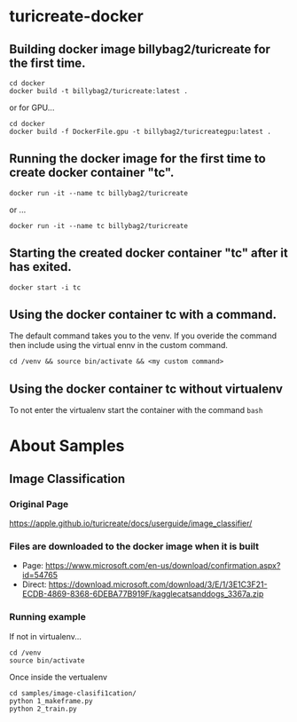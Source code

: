 # turicreate-docker

## Building docker image billybag2/turicreate for the first time.

```
cd docker
docker build -t billybag2/turicreate:latest .
```

or for GPU...

```
cd docker
docker build -f DockerFile.gpu -t billybag2/turicreategpu:latest .
```

## Running the docker image for the first time to create docker container "tc".

```
docker run -it --name tc billybag2/turicreate
```
or ...

```
docker run -it --name tc billybag2/turicreate
```

## Starting the created docker container "tc" after it has exited.

```
docker start -i tc
```

## Using the docker container tc with a command.

The default command takes you to the venv. If you overide the command then include using the virtual ennv in the custom command.
```
cd /venv && source bin/activate && <my custom command>
```
 ## Using the docker container tc without virtualenv
 
 To not enter the virtualenv start the container with the command
  ```bash```

# About Samples
## Image Classification
### Original Page
https://apple.github.io/turicreate/docs/userguide/image_classifier/
### Files are downloaded to the docker image when it is built
 * Page: https://www.microsoft.com/en-us/download/confirmation.aspx?id=54765
 * Direct: https://download.microsoft.com/download/3/E/1/3E1C3F21-ECDB-4869-8368-6DEBA77B919F/kagglecatsanddogs_3367a.zip
### Running example
If not in virtualenv...
```
cd /venv
source bin/activate
```
Once inside the vertualenv
```
cd samples/image-clasifi1cation/
python 1_makeframe.py
python 2_train.py

```
